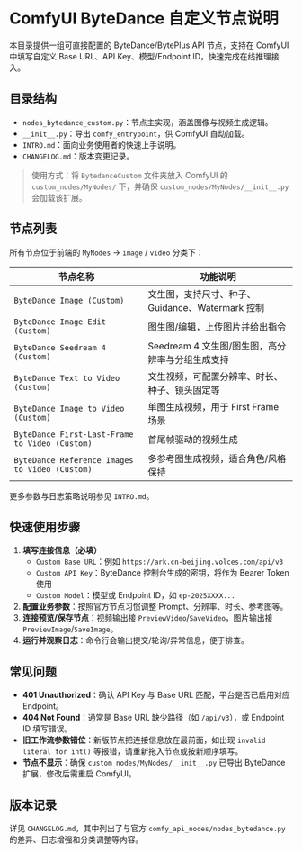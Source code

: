 # ComfyUI ByteDance 自定义节点说明

本目录提供一组可直接配置的 ByteDance/BytePlus API 节点，支持在 ComfyUI 中填写自定义 Base URL、API Key、模型/Endpoint ID，快速完成在线推理接入。

## 目录结构

- `nodes_bytedance_custom.py`：节点主实现，涵盖图像与视频生成逻辑。
- `__init__.py`：导出 `comfy_entrypoint`，供 ComfyUI 自动加载。
- `INTRO.md`：面向业务使用者的快速上手说明。
- `CHANGELOG.md`：版本变更记录。

> 使用方式：将 `BytedanceCustom` 文件夹放入 ComfyUI 的 `custom_nodes/MyNodes/` 下，并确保 `custom_nodes/MyNodes/__init__.py` 会加载该扩展。

## 节点列表

所有节点位于前端的 `MyNodes` -> `image` / `video` 分类下：

| 节点名称 | 功能说明 |
| --- | --- |
| `ByteDance Image (Custom)` | 文生图，支持尺寸、种子、Guidance、Watermark 控制 |
| `ByteDance Image Edit (Custom)` | 图生图/编辑，上传图片并给出指令 |
| `ByteDance Seedream 4 (Custom)` | Seedream 4 文生图/图生图，高分辨率与分组生成支持 |
| `ByteDance Text to Video (Custom)` | 文生视频，可配置分辨率、时长、种子、镜头固定等 |
| `ByteDance Image to Video (Custom)` | 单图生成视频，用于 First Frame 场景 |
| `ByteDance First-Last-Frame to Video (Custom)` | 首尾帧驱动的视频生成 |
| `ByteDance Reference Images to Video (Custom)` | 多参考图生成视频，适合角色/风格保持 |

更多参数与日志策略说明参见 `INTRO.md`。

## 快速使用步骤

1. **填写连接信息（必填）**
   - `Custom Base URL`：例如 `https://ark.cn-beijing.volces.com/api/v3`
   - `Custom API Key`：ByteDance 控制台生成的密钥，将作为 Bearer Token 使用
   - `Custom Model`：模型或 Endpoint ID，如 `ep-2025XXXX...`
2. **配置业务参数**：按照官方节点习惯调整 Prompt、分辨率、时长、参考图等。
3. **连接预览/保存节点**：视频输出接 `PreviewVideo`/`SaveVideo`，图片输出接 `PreviewImage`/`SaveImage`。
4. **运行并观察日志**：命令行会输出提交/轮询/异常信息，便于排查。

## 常见问题

- **401 Unauthorized**：确认 API Key 与 Base URL 匹配，平台是否已启用对应 Endpoint。
- **404 Not Found**：通常是 Base URL 缺少路径（如 `/api/v3`），或 Endpoint ID 填写错误。
- **旧工作流参数错位**：新版节点把连接信息放在最前面，如出现 `invalid literal for int()` 等报错，请重新拖入节点或按新顺序填写。
- **节点不显示**：确保 `custom_nodes/MyNodes/__init__.py` 已导出 ByteDance 扩展，修改后需重启 ComfyUI。

## 版本记录

详见 `CHANGELOG.md`，其中列出了与官方 `comfy_api_nodes/nodes_bytedance.py` 的差异、日志增强和分类调整等内容。

